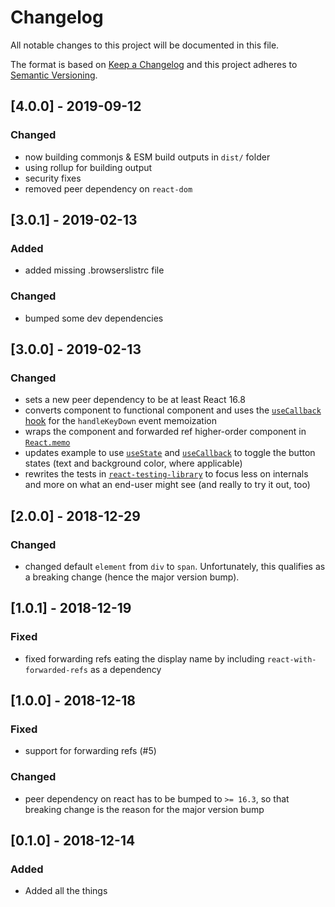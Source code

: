# Changelog
All notable changes to this project will be documented in this file.

The format is based on [Keep a Changelog](http://keepachangelog.com/en/1.0.0/)
and this project adheres to [Semantic Versioning](http://semver.org/spec/v2.0.0.html).

## [4.0.0] - 2019-09-12

### Changed
* now building commonjs & ESM build outputs in `dist/` folder
* using rollup for building output
* security fixes
* removed peer dependency on `react-dom`

## [3.0.1] - 2019-02-13

### Added
* added missing .browserslistrc file

### Changed
* bumped some dev dependencies

## [3.0.0] - 2019-02-13

### Changed
* sets a new peer dependency to be at least React 16.8
* converts component to functional component and uses the [`useCallback`
  hook](https://reactjs.org/docs/hooks-reference.html#usecallback) for the
  `handleKeyDown` event memoization
* wraps the component and forwarded ref higher-order component in
  [`React.memo`](https://reactjs.org/docs/react-api.html#reactmemo)
* updates example to use [`useState`](https://reactjs.org/docs/hooks-reference.html#usestate)
  and [`useCallback`](https://reactjs.org/docs/hooks-reference.html#usecallback)
  to toggle the button states (text and background color, where applicable)
* rewrites the tests in
  [`react-testing-library`](https://github.com/kentcdodds/react-testing-library)
  to focus less on internals and more on what an end-user might see (and really
  to try it out, too)

## [2.0.0] - 2018-12-29

### Changed
* changed default `element` from `div` to `span`. Unfortunately, this qualifies
  as a breaking change (hence the major version bump).

## [1.0.1] - 2018-12-19

### Fixed
* fixed forwarding refs eating the display name by including
  `react-with-forwarded-refs` as a dependency

## [1.0.0] - 2018-12-18

### Fixed
* support for forwarding refs (#5)

### Changed
* peer dependency on react has to be bumped to `>= 16.3`, so that breaking
  change is the reason for the major version bump

## [0.1.0] - 2018-12-14

### Added
* Added all the things
